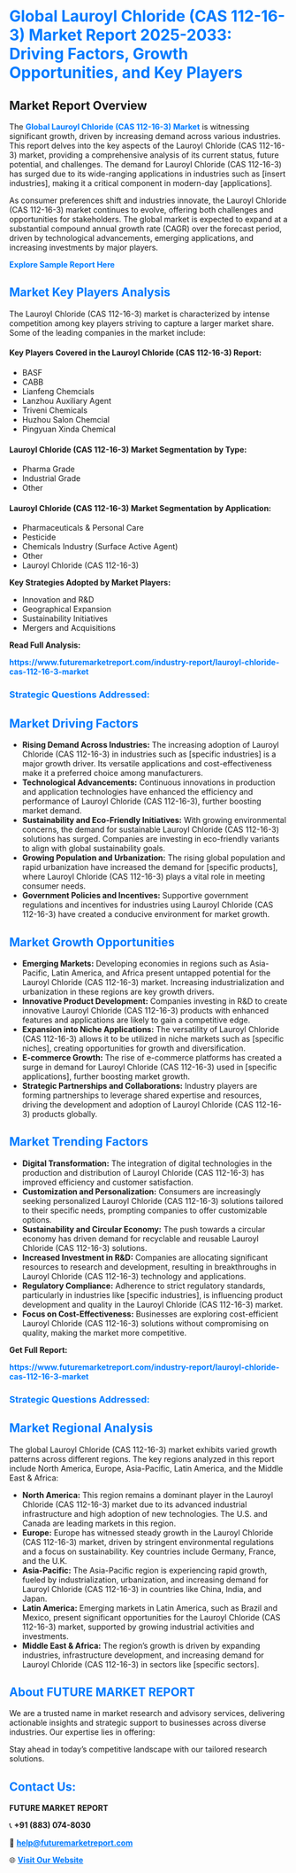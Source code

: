 <h1 style="color: #007BFF;">Global Lauroyl Chloride (CAS 112-16-3) Market Report 2025-2033: Driving Factors, Growth Opportunities, and Key Players</h1>

<section id="overview">
<h2>Market Report Overview</h2>
<p>The <a href="https://www.futuremarketreport.com/industry-report/lauroyl-chloride-cas-112-16-3-market" style="color: #007BFF; text-decoration: none;"><strong>Global Lauroyl Chloride (CAS 112-16-3) Market</strong></a> is witnessing significant growth, driven by increasing demand across various industries. This report delves into the key aspects of the Lauroyl Chloride (CAS 112-16-3) market, providing a comprehensive analysis of its current status, future potential, and challenges. The demand for Lauroyl Chloride (CAS 112-16-3) has surged due to its wide-ranging applications in industries such as [insert industries], making it a critical component in modern-day [applications].</p>
<p>As consumer preferences shift and industries innovate, the Lauroyl Chloride (CAS 112-16-3) market continues to evolve, offering both challenges and opportunities for stakeholders. The global market is expected to expand at a substantial compound annual growth rate (CAGR) over the forecast period, driven by technological advancements, emerging applications, and increasing investments by major players.</p>
</section>

<section id="overview">
<p><a href="https://www.futuremarketreport.com/request-sample/reportId=113332" style="color: #007BFF; text-decoration: none;"><strong>Explore Sample Report Here</strong></a></p>
</section>

<section id="key-players">
<h2 style="color: #007BFF;">Market Key Players Analysis</h2>
<p>The Lauroyl Chloride (CAS 112-16-3) market is characterized by intense competition among key players striving to capture a larger market share. Some of the leading companies in the market include:</p>
<h4>Key Players Covered in the Lauroyl Chloride (CAS 112-16-3) Report:</h4>
<ul><li>BASF</li><li>CABB</li><li>Lianfeng Chemcials</li><li>Lanzhou Auxiliary Agent</li><li>Triveni Chemicals</li><li>Huzhou Salon Chemcial</li><li>Pingyuan Xinda Chemical</li></ul>
<h4>Lauroyl Chloride (CAS 112-16-3) Market Segmentation by Type:</h4>
<ul><li>Pharma Grade</li><li>Industrial Grade</li><li>Other</li></ul>

<h4>Lauroyl Chloride (CAS 112-16-3) Market Segmentation by Application:</h4>
<ul><li>Pharmaceuticals &amp; Personal Care</li><li>Pesticide</li><li>Chemicals Industry (Surface Active Agent)</li><li>Other</li><li>Lauroyl Chloride (CAS 112-16-3)</li></ul>
<p><strong>Key Strategies Adopted by Market Players:</strong></p>
<ul>
<li>Innovation and R&D</li>
<li>Geographical Expansion</li>
<li>Sustainability Initiatives</li>
<li>Mergers and Acquisitions</li>
</ul>
</section>

<section>
<p><strong>Read Full Analysis: </strong></p><a href="https://www.futuremarketreport.com/industry-report/lauroyl-chloride-cas-112-16-3-market" style="color: #007BFF; text-decoration: none;"><strong>https://www.futuremarketreport.com/industry-report/lauroyl-chloride-cas-112-16-3-market</strong></a>
<h3 style="color: #007BFF;">Strategic Questions Addressed:</h3>
</section>

<section id="driving-factors">
<h2 style="color: #007BFF;">Market Driving Factors</h2>
<ul>
<li><strong>Rising Demand Across Industries:</strong> The increasing adoption of Lauroyl Chloride (CAS 112-16-3) in industries such as [specific industries] is a major growth driver. Its versatile applications and cost-effectiveness make it a preferred choice among manufacturers.</li>
<li><strong>Technological Advancements:</strong> Continuous innovations in production and application technologies have enhanced the efficiency and performance of Lauroyl Chloride (CAS 112-16-3), further boosting market demand.</li>
<li><strong>Sustainability and Eco-Friendly Initiatives:</strong> With growing environmental concerns, the demand for sustainable Lauroyl Chloride (CAS 112-16-3) solutions has surged. Companies are investing in eco-friendly variants to align with global sustainability goals.</li>
<li><strong>Growing Population and Urbanization:</strong> The rising global population and rapid urbanization have increased the demand for [specific products], where Lauroyl Chloride (CAS 112-16-3) plays a vital role in meeting consumer needs.</li>
<li><strong>Government Policies and Incentives:</strong> Supportive government regulations and incentives for industries using Lauroyl Chloride (CAS 112-16-3) have created a conducive environment for market growth.</li>
</ul>
</section>

<section id="growth-opportunities">
<h2 style="color: #007BFF;">Market Growth Opportunities</h2>
<ul>
<li><strong>Emerging Markets:</strong> Developing economies in regions such as Asia-Pacific, Latin America, and Africa present untapped potential for the Lauroyl Chloride (CAS 112-16-3) market. Increasing industrialization and urbanization in these regions are key growth drivers.</li>
<li><strong>Innovative Product Development:</strong> Companies investing in R&D to create innovative Lauroyl Chloride (CAS 112-16-3) products with enhanced features and applications are likely to gain a competitive edge.</li>
<li><strong>Expansion into Niche Applications:</strong> The versatility of Lauroyl Chloride (CAS 112-16-3) allows it to be utilized in niche markets such as [specific niches], creating opportunities for growth and diversification.</li>
<li><strong>E-commerce Growth:</strong> The rise of e-commerce platforms has created a surge in demand for Lauroyl Chloride (CAS 112-16-3) used in [specific applications], further boosting market growth.</li>
<li><strong>Strategic Partnerships and Collaborations:</strong> Industry players are forming partnerships to leverage shared expertise and resources, driving the development and adoption of Lauroyl Chloride (CAS 112-16-3) products globally.</li>
</ul>
</section>

<section id="trending-factors">
<h2 style="color: #007BFF;">Market Trending Factors</h2>
<ul>
<li><strong>Digital Transformation:</strong> The integration of digital technologies in the production and distribution of Lauroyl Chloride (CAS 112-16-3) has improved efficiency and customer satisfaction.</li>
<li><strong>Customization and Personalization:</strong> Consumers are increasingly seeking personalized Lauroyl Chloride (CAS 112-16-3) solutions tailored to their specific needs, prompting companies to offer customizable options.</li>
<li><strong>Sustainability and Circular Economy:</strong> The push towards a circular economy has driven demand for recyclable and reusable Lauroyl Chloride (CAS 112-16-3) solutions.</li>
<li><strong>Increased Investment in R&D:</strong> Companies are allocating significant resources to research and development, resulting in breakthroughs in Lauroyl Chloride (CAS 112-16-3) technology and applications.</li>
<li><strong>Regulatory Compliance:</strong> Adherence to strict regulatory standards, particularly in industries like [specific industries], is influencing product development and quality in the Lauroyl Chloride (CAS 112-16-3) market.</li>
<li><strong>Focus on Cost-Effectiveness:</strong> Businesses are exploring cost-efficient Lauroyl Chloride (CAS 112-16-3) solutions without compromising on quality, making the market more competitive.</li>
</ul>
</section>

<section>
<p><strong>Get Full Report: </strong></p><a href="https://www.futuremarketreport.com/industry-report/lauroyl-chloride-cas-112-16-3-market" style="color: #007BFF; text-decoration: none;"><strong>https://www.futuremarketreport.com/industry-report/lauroyl-chloride-cas-112-16-3-market</strong></a>
<h3 style="color: #007BFF;">Strategic Questions Addressed:</h3>
</section>


<section id="regional-analysis">
<h2 style="color: #007BFF;">Market Regional Analysis</h2>
<p>The global Lauroyl Chloride (CAS 112-16-3) market exhibits varied growth patterns across different regions. The key regions analyzed in this report include North America, Europe, Asia-Pacific, Latin America, and the Middle East & Africa:</p>
<ul>
<li><strong>North America:</strong> This region remains a dominant player in the Lauroyl Chloride (CAS 112-16-3) market due to its advanced industrial infrastructure and high adoption of new technologies. The U.S. and Canada are leading markets in this region.</li>
<li><strong>Europe:</strong> Europe has witnessed steady growth in the Lauroyl Chloride (CAS 112-16-3) market, driven by stringent environmental regulations and a focus on sustainability. Key countries include Germany, France, and the U.K.</li>
<li><strong>Asia-Pacific:</strong> The Asia-Pacific region is experiencing rapid growth, fueled by industrialization, urbanization, and increasing demand for Lauroyl Chloride (CAS 112-16-3) in countries like China, India, and Japan.</li>
<li><strong>Latin America:</strong> Emerging markets in Latin America, such as Brazil and Mexico, present significant opportunities for the Lauroyl Chloride (CAS 112-16-3) market, supported by growing industrial activities and investments.</li>
<li><strong>Middle East & Africa:</strong> The region’s growth is driven by expanding industries, infrastructure development, and increasing demand for Lauroyl Chloride (CAS 112-16-3) in sectors like [specific sectors].</li>
</ul>
</section>

<footer>
<h2 style="color: #007BFF;">About FUTURE MARKET REPORT</h2>
<p>We are a trusted name in market research and advisory services, delivering actionable insights and strategic support to businesses across diverse industries. Our expertise lies in offering:</p>

<p>Stay ahead in today’s competitive landscape with our tailored research solutions.</p>

<h2 style="color: #007BFF;">Contact Us:</h2>
<p><strong>FUTURE MARKET REPORT</strong></p>
<p>📞 <strong>+91 (883) 074-8030</strong></p>
<p>📧 <strong><a href="mailto:help@futuremarketreport.com" style="color: #007BFF;">help@futuremarketreport.com</a></strong></p>
<p>🌐 <strong><a href="https://www.futuremarketreport.com/" style="color: #007BFF;">Visit Our Website</a></strong></p>
</footer>